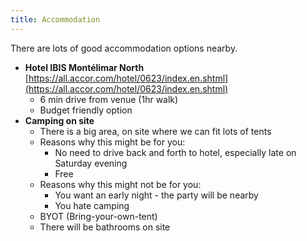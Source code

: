 ```yaml
---
title: Accommodation
---
```

There are lots of good accommodation options nearby.

- **Hotel IBIS Montélimar North** [https://all.accor.com/hotel/0623/index.en.shtml](https://all.accor.com/hotel/0623/index.en.shtml)
    - 6 min drive from venue (1hr walk)
    - Budget friendly option
- **Camping on site**
    - There is a big area, on site where we can fit lots of tents
    - Reasons why this might be for you:
        - No need to drive back and forth to hotel, especially late on Saturday evening
        - Free
    - Reasons why this might not be for you:
        - You want an early night - the party will be nearby
        - You hate camping
    - BYOT (Bring-your-own-tent)
    - There will be bathrooms on site